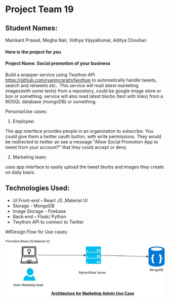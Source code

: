﻿
# Project Team 19

## Student Names:
Manikant Prasad,
Megha Nair,
Vidhya VijayaKumar,
Aditya Chouhan

#### Here is the project for you

#### Project Name: Social promotion of your business

Build a wrapper service using Twython API https://github.com/ryanmcgrath/twython to automatically handle tweets, search and retweets etc.. This service will read latest marketing images(with some texts) from a repository, could be google image store or box or something. service will also read latest blurbs (text with links) from a NOSQL database (mongoDB)  or something.

Persona/Use cases:

1. Employee:

The app interface provides people in an organization to subscribe. You could give them a twitter oauth button, with write permissions. They would be redirected to twitter an see a message "Allow Social Promotion App to tweet from your account?" that they could accept or deny.

2. Marketing team:

uses app interface to  easily upload the tweet blurbs and images they create on daily basis.


## Technologies Used:
* UI Front-end – React JS ,Material UI
* Storage - MongoDB
* Image Storage - Firebase
* Back-end – Flask/ Python
* Twython API to connect to Twitter

##Design Flow for Use cases:

<img src ="https://raw.githubusercontent.com/SJSU272LabSP18/Project-Team-19/master/Project%20Documentation/Design%20Flow-%20Marketing%20Team.jpeg">




